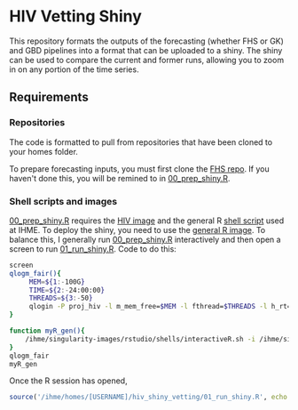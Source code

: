# HIV Vetting Shiny

This repository formats the outputs of the forecasting (whether FHS or GK) and GBD pipelines into a format that can be uploaded to a shiny. The shiny can be used to compare the current and former runs, allowing you to zoom in on any portion of the time series. 

## Requirements

### Repositories

The code is formatted to pull from repositories that have been cloned to your homes folder. 

To prepare forecasting inputs, you must first clone the [FHS repo](https://stash.ihme.washington.edu/projects/FOR/repos/hiv_forecasting_inputs/browse?at=refs%2Fheads%2Fforecasting_2020). If you haven't done this, you will be remined to in [00_prep_shiny.R](https://stash.ihme.washington.edu/projects/HIVTBID/repos/hiv_shiny_vetting/browse/00_prep_shiny.R#24-26). 

### Shell scripts and images
[00_prep_shiny.R](https://stash.ihme.washington.edu/projects/HIVTBID/repos/hiv_shiny_vetting/browse/00_prep_shiny.R) requires the [HIV image](/ihme/singularity-images/hiv/hiv_11.img) and the general R [shell script](/ihme/singularity-images/rstudio/shells/execR.sh) used at IHME. To deploy the shiny, you need to use the [general R image](/ihme/singularity-images/rstudioihme_rstudio_4055.img). To balance this, I generally run [00_prep_shiny.R](https://stash.ihme.washington.edu/projects/HIVTBID/repos/hiv_shiny_vetting/browse/00_prep_shiny.R) interactively and then open a screen to run [01_run_shiny.R](https://stash.ihme.washington.edu/projects/HIVTBID/repos/hiv_shiny_vetting/browse/01_run_shiny.R). Code to do this:

```bash
screen
qlogm_fair(){
     MEM=${1:-100G}
     TIME=${2:-24:00:00}
     THREADS=${3:-50}
     qlogin -P proj_hiv -l m_mem_free=$MEM -l fthread=$THREADS -l h_rt=$TIME -q all.q -l archive -now no 
}

function myR_gen(){
    /ihme/singularity-images/rstudio/shells/interactiveR.sh -i /ihme/singularity-images/rstudioihme_rstudio_4055.img
}
qlogm_fair
myR_gen
```
Once the R session has opened, 

```R
source('/ihme/homes/[USERNAME]/hiv_shiny_vetting/01_run_shiny.R', echo = T)
```

